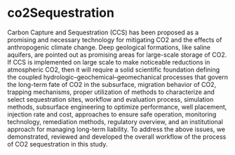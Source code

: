 # co2Sequestration
Carbon Capture and Sequestration (CCS) has been proposed as a promising and necessary technology for mitigating CO2 and the effects of anthropogenic climate change. Deep geological formations, like saline aquifers, are pointed out as promising areas for large-scale storage of CO2. If CCS is implemented on large scale to make noticeable reductions in atmospheric CO2, then it will require a solid scientific foundation defining the coupled hydrologic–geochemical–geomechanical processes that govern the long-term fate of CO2 in the subsurface, migration behavior of CO2, trapping mechanisms, proper utilization of methods to characterize and select sequestration sites, workflow and evaluation process, simulation methods, subsurface engineering to optimize performance, well placement, injection rate and cost, approaches to ensure safe operation, monitoring technology, remediation methods, regulatory overview, and an institutional approach for managing long-term liability. To address the above issues, we demonstrated, reviewed and developed the overall workflow of the process of   CO2 sequestration in this study.
